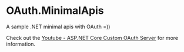 # OAuth.MinimalApis
A sample .NET minimal apis with OAuth =))

Check out the [Youtube - ASP.NET Core Custom OAuth Server](https://www.youtube.com/watch?v=EBVKlm0wyTE) for more information.
